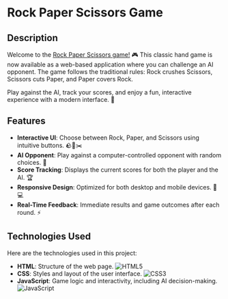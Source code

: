 # Rock Paper Scissors Game

## Description

Welcome to the [Rock Paper Scissors game!](https://ajitsinghx.github.io/RockPaperScissor/) 🎮 This classic hand game is now available as a web-based application where you can challenge an AI opponent. The game follows the traditional rules: Rock crushes Scissors, Scissors cuts Paper, and Paper covers Rock.

Play against the AI, track your scores, and enjoy a fun, interactive experience with a modern interface. 🚀

## Features

- **Interactive UI**: Choose between Rock, Paper, and Scissors using intuitive buttons. 🪨📄✂️
- **AI Opponent**: Play against a computer-controlled opponent with random choices. 🤖
- **Score Tracking**: Displays the current scores for both the player and the AI. 🏆
- **Responsive Design**: Optimized for both desktop and mobile devices. 📱💻
- **Real-Time Feedback**: Immediate results and game outcomes after each round. ⚡

## Technologies Used

Here are the technologies used in this project:

- **HTML**: Structure of the web page.   ![HTML5](https://img.shields.io/badge/html5-%23E34F26.svg?style=for-the-badge&logo=html5&logoColor=white)
- **CSS**: Styles and layout of the user interface.  ![CSS3](https://img.shields.io/badge/css3-%231572B6.svg?style=for-the-badge&logo=css3&logoColor=white)
- **JavaScript**: Game logic and interactivity, including AI decision-making.   ![JavaScript](https://img.shields.io/badge/javascript-%23323330.svg?style=for-the-badge&logo=javascript&logoColor=F7DF1E)
